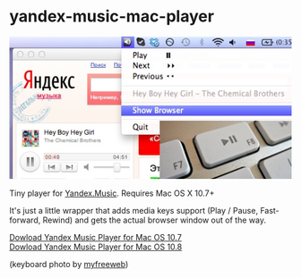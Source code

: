 # yandex-music-mac-player

![yamusicapp3](yamusicapp3.jpg)

Tiny player for [Yandex.Music](http://music.yandex.ru/). Requires Mac OS X 10.7+

It's just a little wrapper that adds media keys support (Play / Pause, Fast-forward, Rewind) and gets the actual browser window out of the way.

[Dowload Yandex Music Player for Mac OS 10.7](http://s3.amazonaws.com/YandexMusicMacPlayer/YandexMusicMacPlayer-v0.2.0-10.7.dmg)  
[Dowload Yandex Music Player for Mac OS 10.8](http://s3.amazonaws.com/YandexMusicMacPlayer/YandexMusicMacPlayer-v0.2.0-10.8.dmg)

(keyboard photo by [myfreeweb](http://www.flickr.com/photos/lol2fast4u/5036570278/))
